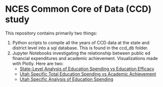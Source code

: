 # NCES Common Core of Data (CCD) study
This repository contains primarily two things:
1. Python scripts to compile all the years of CCD data at the state and district level into a sql database. This is found in the ccd_db folder.
2. Jupyter Notebooks investigating the relationship between public ed financial expenditures and academic achievement. Visualizations made with Plotly. Here are two:
    - [State-Level Analysis of Education Spending vs Education Efficacy](https://raw.githack.com/joncheryl/ed/main/state_level_eda.html)
    - [Utah Specific Total Education Spending vs Academic Achievement](https://raw.githack.com/joncheryl/ed/main/state_level.html)
    - [Utah Specific Analysis of Education Spending](https://raw.githack.com/joncheryl/ed/main/state_level_spending.html)